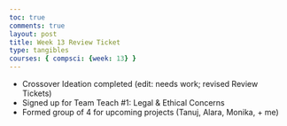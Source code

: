 ```yaml
---
toc: true
comments: true
layout: post
title: Week 13 Review Ticket
type: tangibles
courses: { compsci: {week: 13} }
---
```


- Crossover Ideation completed (edit: needs work; revised Review Tickets)
- Signed up for Team Teach #1: Legal & Ethical Concerns
- Formed group of 4 for upcoming projects (Tanuj, Alara, Monika, + me)
